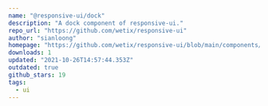```yaml
---
name: "@responsive-ui/dock"
description: "A dock component of responsive-ui."
repo_url: "https://github.com/wetix/responsive-ui"
author: "sianloong"
homepage: "https://github.com/wetix/responsive-ui/blob/main/components/dock#README.md"
downloads: 1
updated: "2021-10-26T14:57:44.353Z"
outdated: true
github_stars: 19
tags: 
  - ui
---
```

